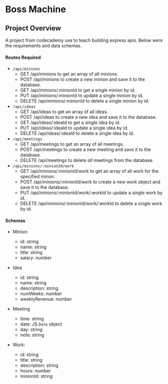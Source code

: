 # Boss Machine

## Project Overview

A project from codecademy use to teach building express apis. Below were the requirements and data schemas. 
#### Routes Required

- `/api/minions`
  - GET /api/minions to get an array of all minions.
  - POST /api/minions to create a new minion and save it to the database.
  - GET /api/minions/:minionId to get a single minion by id.
  - PUT /api/minions/:minionId to update a single minion by id.
  - DELETE /api/minions/:minionId to delete a single minion by id.
- `/api/ideas`
  - GET /api/ideas to get an array of all ideas.
  - POST /api/ideas to create a new idea and save it to the database.
  - GET /api/ideas/:ideaId to get a single idea by id.
  - PUT /api/ideas/:ideaId to update a single idea by id.
  - DELETE /api/ideas/:ideaId to delete a single idea by id.
- `/api/meetings`
  - GET /api/meetings to get an array of all meetings.
  - POST /api/meetings to create a new meeting and save it to the database.
  - DELETE /api/meetings to delete _all_ meetings from the database.
- `/api/minions/:minionId/work`
  - GET /api/minions/:minionId/work to get an array of all work for the specified minon.
  - POST /api/minions/:minionId/work to create a new work object and save it to the database.
  - PUT /api/minions/:minionId/work/:workId to update a single work by id.
  - DELETE /api/minions/:minionId/work/:workId to delete a single work by id.


#### Schemas

- Minion:
  - id: string
  - name: string
  - title: string
  - salary: number
- Idea
  - id: string
  - name: string
  - description: string
  - numWeeks: number
  - weeklyRevenue: number
- Meeting
  - time: string
  - date: JS `Date` object
  - day: string
  - note: string

- Work:
  - id: string
  - title: string
  - description: string
  - hours: number
  - minionId: string

